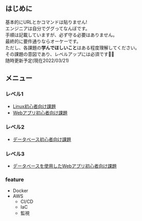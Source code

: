 ## はじめに
基本的にURLとかコマンドは貼りません!  
エンジニアは自分でググってなんぼです。  
手順は記載していますが、必ず守る必要はありません。  
最終的に要件通りならオーケーです。  
ただし、各課題の**学んでほしいこと**はある程度理解してください。  
その課題の意図であり、レベルアップには必須です:ok_man:  
随時更新予定(現在2022/03/21)

## メニュー
### レベル1
 - [Linux初心者向け課題](linux.md)
 - [Webアプリ初心者向け課題](web.md)

### レベル2
 - [データベース初心者向け課題](db.md)

### レベル3
 - [データベースを使用したWebアプリ初心者向け課題](web_used_db.md)

### feature
 - Docker  
 - AWS
   - CI/CD
   - IaC
   - 監視
